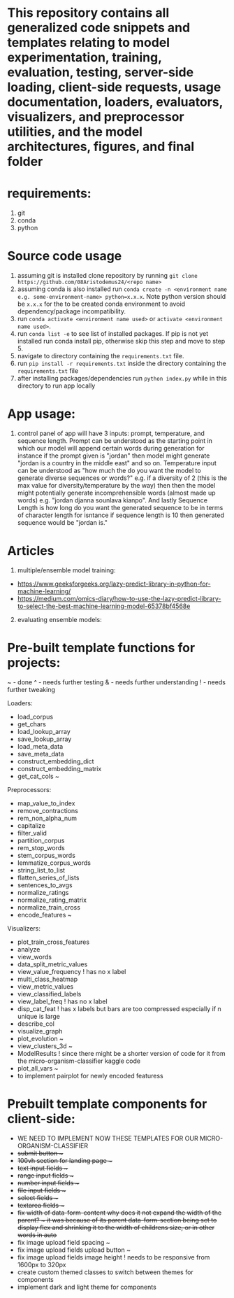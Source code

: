 # This repository contains all generalized code snippets and templates relating to model experimentation, training, evaluation, testing, server-side loading, client-side requests, usage documentation, loaders, evaluators, visualizers, and preprocessor utilities, and the model architectures, figures, and final folder

# requirements:
1. git
2. conda
3. python

# Source code usage
1. assuming git is installed clone repository by running `git clone https://github.com/08Aristodemus24/<repo name>`
2. assuming conda is also installed run `conda create -n <environment name e.g. some-environment-name> python=x.x.x`. Note python version should be `x.x.x` for the to be created conda environment to avoid dependency/package incompatibility.
3. run `conda activate <environment name used>` or `activate <environment name used>`.
4. run `conda list -e` to see list of installed packages. If pip is not yet installed run conda install pip, otherwise skip this step and move to step 5.
5. navigate to directory containing the `requirements.txt` file.
5. run `pip install -r requirements.txt` inside the directory containing the `requirements.txt` file
6. after installing packages/dependencies run `python index.py` while in this directory to run app locally

# App usage:
1. control panel of app will have 3 inputs: prompt, temperature, and sequence length. Prompt can be understood as the starting point in which our model will append certain words during generation for instance if the prompt given is "jordan" then model might generate "jordan is a country in the middle east" and so on. Temperature input can be understood as "how much the do you want the model to generate diverse sequences or words?" e.g. if a diversity of 2 (this is the max value for diversity/temperature by the way) then then the model might potentially generate incomprehensible words (almost made up words) e.g. "jordan djanna sounlava kianpo". And lastly Sequence Length is how long do you want the generated sequence to be in terms of character length for isntance if sequence length is 10 then generated sequence would be "jordan is."

# Articles
1. multiple/ensemble model training: 
* https://www.geeksforgeeks.org/lazy-predict-library-in-python-for-machine-learning/
* https://medium.com/omics-diary/how-to-use-the-lazy-predict-library-to-select-the-best-machine-learning-model-65378bf4568e

2. evaluating ensemble models:

# Pre-built template functions for projects:
~ - done
^ - needs further testing
& - needs further understanding
! - needs further tweaking

Loaders:
* load_corpus
* get_chars
* load_lookup_array
* save_lookup_array
* load_meta_data
* save_meta_data
* construct_embedding_dict
* construct_embedding_matrix
* get_cat_cols ~

Preprocessors:
* map_value_to_index
* remove_contractions
* rem_non_alpha_num
* capitalize
* filter_valid
* partition_corpus
* rem_stop_words
* stem_corpus_words
* lemmatize_corpus_words
* string_list_to_list
* flatten_series_of_lists
* sentences_to_avgs
* normalize_ratings
* normalize_rating_matrix
* normalize_train_cross
* encode_features ~

Visualizers:
* plot_train_cross_features
* analyze
* view_words
* data_split_metric_values
* view_value_frequency ! has no x label
* multi_class_heatmap
* view_metric_values
* view_classified_labels
* view_label_freq ! has no x label
* disp_cat_feat ! has x labels but bars are too compressed especially if n unique is large
* describe_col
* visualize_graph
* plot_evolution ~
* view_clusters_3d ~
* ModelResults ! since there might be a shorter version of code for it from the micro-organism-classifier kaggle code
* plot_all_vars ~
* to implement pairplot for newly encoded featuress

# Prebuilt template components for client-side:
* WE NEED TO IMPLEMENT NOW THESE TEMPLATES FOR OUR MICRO-ORGANISM-CLASSIFIER
* <s>submit button ~</s>
* <s>100vh section for landing page ~</s>
* <s>text input fields ~</s>
* <s>range input fields ~</s>
* <s>number input fields ~</s>
* <s>file input fields ~</s>
* <s>select fields ~</s>
* <s>textarea fields ~</s>
* <s>fix width of data-form-content why does it not expand the width of the parent? ~ it was because of its parent data-form-section being set to display flex and shrinking it to the width of childrens size, or in other words in auto</s>
* fix image upload field spacing ~
* fix image upload fields upload button ~
* fix image upload fields image height ! needs to be responsive from 1600px to 320px
* create custom themed classes to switch between themes for components
* implement dark and light theme for components